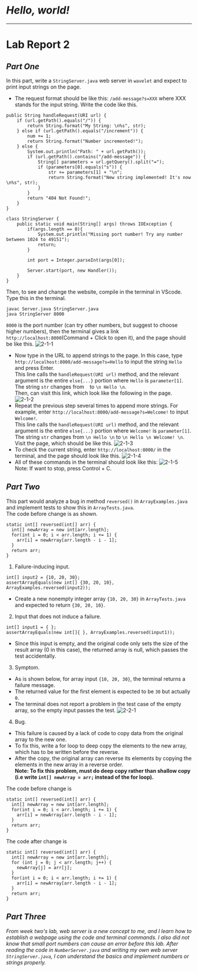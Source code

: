 # ***Hello, world!***

---
# **Lab Report 2**

## ***Part One***
In this part, write a `StringServer.java` web server in `wavelet` and expect to print input strings on the page.
* The request format should be like this: `/add-message?s=XXX` where XXX stands for the input string. Write the code like this.
```
public String handleRequest(URI url) {
    if (url.getPath().equals("/")) {
        return String.format("My String: \n%s", str);
    } else if (url.getPath().equals("/increment")) {
        num += 1;
        return String.format("Number incremented!");
    } else {
        System.out.println("Path: " + url.getPath());
        if (url.getPath().contains("/add-message")) {
            String[] parameters = url.getQuery().split("=");
            if (parameters[0].equals("s")) {
                str += parameters[1] + "\n";
                return String.format("New string implemented! It's now \n%s", str);
            }
        }
        return "404 Not Found!";
    }
}
```
```
class StringServer {
    public static void main(String[] args) throws IOException {
        if(args.length == 0){
            System.out.println("Missing port number! Try any number between 1024 to 49151");
            return;
        }

        int port = Integer.parseInt(args[0]);

        Server.start(port, new Handler());
    }
}
```

Then, to see and change the website, compile in the terminal in VScode. Type this in the terminal.
```
javac Server.java StringServer.java
java StringServer 8000
```

`8000` is the port number (can try other numbers, but suggest to choose higher numbers), then the terminal gives a link `http://localhost:8000`(Command + Click to open it), and the page should be like this.
![2-1-1](https://user-images.githubusercontent.com/122497181/215298931-88d81e51-1347-45c4-84d3-5d8f8c7f627f.png)
* Now type in the URL to append strings to the page. In this case, type `http://localhost:8000/add-message?s=Hello` to input the string `Hello` and press Enter. \
This line calls the `handleRequest(URI url)` method, and the relevant argument is the entire `else{...}` portion where `Hello` is `parameter[1]`. The string `str` changes from ` ` to `\n Hello \n`. \
Then, can visit this link, which look like the following in the page.
![2-1-2](https://user-images.githubusercontent.com/122497181/215298932-04c847ec-3eb0-402e-9ca9-926b568b25e6.png)
* Repeat the previous step several times to append more strings. For example, enter `http://localhost:8000/add-message?s=Welcome!` to input `Welcome!`. \
This line calls the `handleRequest(URI url)` method, and the relevant argument is the entire `else{...}` portion where `Welcome!` is `parameter[1]`. The string `str` changes from `\n Hello \n` to `\n Hello \n Welcome! \n`. \
Visit the page, which should be like this. 
![2-1-3](https://user-images.githubusercontent.com/122497181/215298933-7547abfe-af19-42c5-9155-e4fec4280514.png)
* To check the current string, enter `http://localhost:8000/` in the terminal, and the page should look like this.
![2-1-4](https://user-images.githubusercontent.com/122497181/215298934-aed7d6d9-2ae2-4a89-b7ec-33eda93bb72c.png)
* All of these commands in the terminal should look like this:
![2-1-5](https://user-images.githubusercontent.com/122497181/215298935-69b92ba2-eb5c-41c9-b1e9-e0bd11733f1e.png)
Note: If want to stop, press Control + C.

## ***Part Two***
This part would analyze a bug in method `reversed()` in `ArrayExamples.java` and implement tests to show this in `ArrayTests.java`. \
The code before change is as shown.
```
static int[] reversed(int[] arr) {
  int[] newArray = new int[arr.length];
  for(int i = 0; i < arr.length; i += 1) {
    arr[i] = newArray[arr.length - i - 1];
  }
  return arr;
}
```
1. Failure-inducing input.
```
int[] input2 = {10, 20, 30};
assertArrayEquals(new int[] {30, 20, 10}, ArrayExamples.reversed(input2));
```
* Create a new nonempty integer array `{10, 20, 30}` in `ArrayTests.java` and expected to return `{30, 20, 10}`. 
2. Input that does not induce a failure.
```
int[] input1 = { };
assertArrayEquals(new int[]{ }, ArrayExamples.reversed(input1));
```
* Since this input is empty, and the original code only sets the size of the result array (0 in this case), the returned array is null, which passes the test accidentally.
3. Symptom.
* As is shown below, for array input `{10, 20, 30}`, the terminal returns a failure message.
* The returned value for the first element is expected to be `30` but actually `0`.
* The terminal does not report a problem in the test case of the empty array, so the empty input passes the test.
![2-2-1](https://user-images.githubusercontent.com/122497181/215299015-2849316b-bddc-4647-929e-03c7cabca0fb.png)
4. Bug.
* This failure is caused by a lack of code to copy data from the original array to the new one.
* To fix this, write a for loop to deep copy the elements to the new array, which has to be written before the reverse.
* After the copy, the original array can reverse its elements by copying the elements in the new array in a reverse order. \
**Note: To fix this problem, must do deep copy rather than shallow copy (i.e write `int[] newArray = arr;` instead of the for loop).**

The code before change is
```
static int[] reversed(int[] arr) {
  int[] newArray = new int[arr.length];
  for(int i = 0; i < arr.length; i += 1) {
    arr[i] = newArray[arr.length - i - 1];
  }
  return arr;
}
```

The code after change is
```
static int[] reversed(int[] arr) {
  int[] newArray = new int[arr.length];
  for (int j = 0; j < arr.length; j++) {
    newArray[j] = arr[j];
  }
  for(int i = 0; i < arr.length; i += 1) {
    arr[i] = newArray[arr.length - i - 1];
  }
  return arr;
}
```

## ***Part Three***
*From week two's lab, web server is a new concept to me, and I learn how to establish a webpage using the code and terminal commands. I also did not know that small port numbers can cause an error before this lab. After reading the code in `NumberServer.java` and writing my own web server `StringServer.java`, I can understand the basics and implement numbers or strings properly.*
